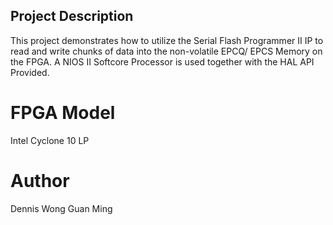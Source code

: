## Project Description 
This project demonstrates how to utilize the Serial Flash Programmer II IP to read and write chunks of data into the non-volatile EPCQ/ EPCS Memory on the FPGA. A NIOS II Softcore Processor is used together with the HAL API Provided.

# FPGA Model
Intel Cyclone 10 LP 

# Author 
Dennis Wong Guan Ming
